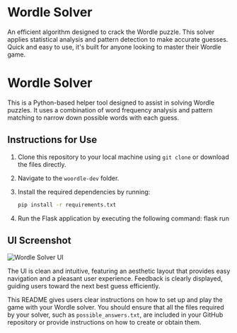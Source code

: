 # Wordle Solver
An efficient algorithm designed to crack the Wordle puzzle. This solver applies statistical analysis and pattern detection to make accurate guesses. Quick and easy to use, it's built for anyone looking to master their Wordle game. 

# Wordle Solver

This is a Python-based helper tool designed to assist in solving Wordle puzzles. It uses a combination of word frequency analysis and pattern matching to narrow down possible words with each guess.

## Instructions for Use

1. Clone this repository to your local machine using `git clone` or download the files directly.

2. Navigate to the `woordle-dev` folder.

3. Install the required dependencies by running:

   ```sh
   pip install -r requirements.txt

4. Run the Flask application by executing the following command:
flask run

## UI Screenshot

![Wordle Solver UI](ui_screenshot.png)

The UI is clean and intuitive, featuring an aesthetic layout that provides easy navigation and a pleasant user experience. Feedback is clearly displayed, guiding users toward the next best guess efficiently.



This README gives users clear instructions on how to set up and play the game with your Wordle solver. You should ensure that all the files required by your solver, such as `possible_answers.txt`, are included in your GitHub repository or provide instructions on how to create or obtain them.
